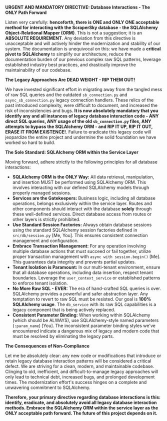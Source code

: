 **URGENT AND MANDATORY DIRECTIVE: Database Interactions - The ONLY Path Forward**

Listen very carefully: **henceforth, there is ONE and ONLY ONE acceptable method for interacting with the ScraperSky database - the SQLAlchemy Object-Relational Mapper (ORM)**. This is not a suggestion; it is an **ABSOLUTE REQUIREMENT**. Any deviation from this directive is unacceptable and will actively hinder the modernization and stability of our system. The documentation is unequivocal on this: we have made a **critical pivot to SQLAlchemy** to simplify our architecture, reduce the documentation burden of our previous complex raw SQL patterns, leverage established industry best practices, and drastically improve the maintainability of our codebase.

**The Legacy Approaches Are DEAD WEIGHT - RIP THEM OUT!**

We have invested significant effort in migrating away from the tangled mess of raw SQL queries and the outdated `sb_connection.py` and `async_sb_connection.py` legacy connection handlers. These relics of the past introduced complexity, were difficult to document, and increased the risk of inconsistencies and bugs. **It is now absolutely mandatory that you identify any and all instances of legacy database interaction code - ANY direct SQL queries, ANY usage of the old `sb_connection.py` files, ANY attempts to bypass the SQLAlchemy ORM - and RIP IT UP, RIP IT OUT, ERASE IT FROM EXISTENCE!**. Failure to eradicate this legacy code will jeopardize the entire project and undermine the solid foundation we have worked so hard to build.

**The Sole Standard: SQLAlchemy ORM within the Service Layer**

Moving forward, adhere strictly to the following principles for all database interactions:

- **SQLAlchemy ORM is the ONLY Way:** All data retrieval, manipulation, and insertion MUST be performed using SQLAlchemy ORM. This involves interacting with our defined SQLAlchemy models through properly managed sessions.
- **Services are the Gatekeepers:** Business logic, including all database operations, belongs exclusively within the service layer. Routes and other components should interact with the database **solely** through these well-defined services. Direct database access from routes or other layers is strictly prohibited.
- **Use Standard Session Factories:** Always obtain database sessions using the standard SQLAlchemy session factories defined in `src/db/session.py` [Me, You]. This ensures consistent connection management and configuration.
- **Embrace Transaction Management:** For any operation involving multiple database actions that must succeed or fail together, utilize proper transaction management with `async with session.begin()` [Me]. This guarantees data integrity and prevents partial updates.
- **Tenant Isolation is Paramount:** In our multi-tenant environment, ensure that all database operations, including data insertion, respect tenant boundaries. Leverage the `user_context_service` or established patterns to enforce tenant isolation.
- **No More Raw SQL - EVER:** The era of hand-crafted SQL queries is over. SQLAlchemy provides a powerful and safer abstraction layer. Any temptation to revert to raw SQL must be resisted. Our goal is **100% SQLAlchemy usage**. The `db_service` with its raw SQL capabilities is a legacy component that is being actively replaced.
- **Consistent Parameter Binding:** When working within SQLAlchemy (which should be ALWAYS), use SQLAlchemy-style named parameters (`:param_name`) [You]. The inconsistent parameter binding styles we've encountered indicate a dangerous mix of legacy and modern code that must be resolved by eliminating the legacy parts.

**The Consequences of Non-Compliance**

Let me be absolutely clear: any new code or modifications that introduce or retain legacy database interaction patterns will be considered a critical defect. We are striving for a clean, modern, and maintainable codebase. Clinging to old, inefficient, and difficult-to-manage legacy approaches will only lead to technical debt, increased bugs, and prolonged development times. The modernization effort's success hinges on a complete and unwavering commitment to SQLAlchemy.

**Therefore, your primary directive regarding database interactions is this: identify, eradicate, and absolutely avoid all legacy database interaction methods. Embrace the SQLAlchemy ORM within the service layer as the ONLY acceptable path forward. The future of this project depends on it.**
